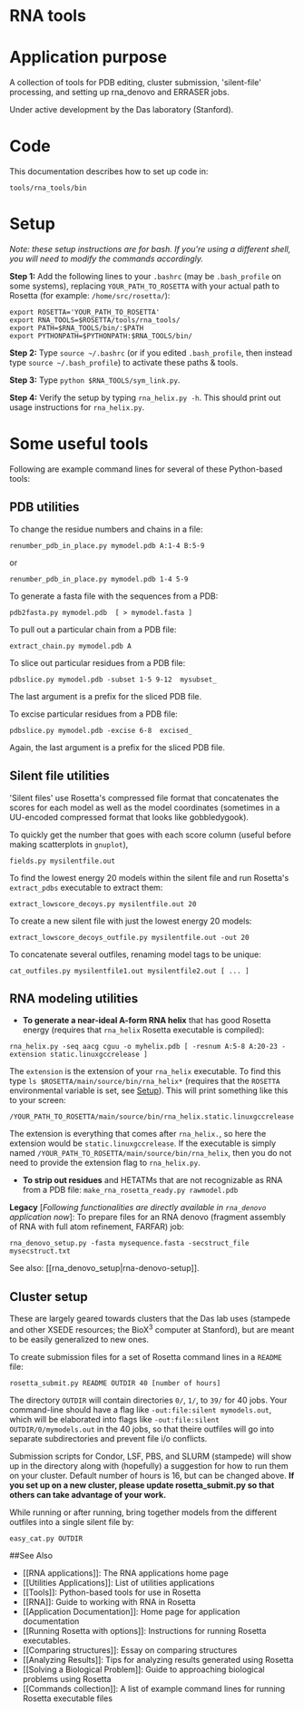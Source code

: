 RNA tools
===========================================

Application purpose
===========================================

A collection of tools for PDB editing, cluster submission, 'silent-file' processing, and setting up rna_denovo and ERRASER jobs. 

Under active development by the Das laboratory (Stanford). 

Code
====

This documentation describes how to set up code in:

`tools/rna_tools/bin`

Setup
======
*Note: these setup instructions are for bash. If you're using a different shell, you will need to modify the commands accordingly.*  

**Step 1:** Add the following lines to your `.bashrc` (may be `.bash_profile` on some systems), replacing `YOUR_PATH_TO_ROSETTA` with your actual path to Rosetta (for example: `/home/src/rosetta/`):

```
export ROSETTA='YOUR_PATH_TO_ROSETTA'
export RNA_TOOLS=$ROSETTA/tools/rna_tools/
export PATH=$RNA_TOOLS/bin/:$PATH
export PYTHONPATH=$PYTHONPATH:$RNA_TOOLS/bin/
```

**Step 2:** Type `source ~/.bashrc` (or if you edited `.bash_profile`, then instead type `source ~/.bash_profile`) to activate these paths & tools.  

**Step 3:** Type `python $RNA_TOOLS/sym_link.py`.  

**Step 4:** Verify the setup by typing `rna_helix.py -h`. This should print out usage instructions for `rna_helix.py`.   

Some useful tools
==================
Following are example command lines for several of these Python-based tools:

PDB utilities
-------------
To change the residue numbers and chains in a file:

`renumber_pdb_in_place.py mymodel.pdb A:1-4 B:5-9`

or

`renumber_pdb_in_place.py mymodel.pdb 1-4 5-9`

To generate a fasta file with the sequences from a PDB:

`pdb2fasta.py mymodel.pdb  [ > mymodel.fasta ]`

To pull out a particular chain from a PDB file:

`extract_chain.py mymodel.pdb A `

To slice out particular residues from a PDB file:

`pdbslice.py mymodel.pdb -subset 1-5 9-12  mysubset_ `

The last argument is a prefix for the sliced PDB file.

To excise particular residues from a PDB file:

`pdbslice.py mymodel.pdb -excise 6-8  excised_ `

Again, the last argument is a prefix for the sliced PDB file.


Silent file utilities
----------------------
'Silent files' use Rosetta's compressed file format that concatenates the scores for each model as well as the model coordinates (sometimes in a UU-encoded compressed format that looks like gobbledygook).

To quickly get the number that goes with each score column (useful before making scatterplots in `gnuplot`), 

`fields.py mysilentfile.out`

To find the lowest energy 20 models within the silent file and run Rosetta's `extract_pdbs` executable to extract them:

`extract_lowscore_decoys.py mysilentfile.out 20`

To create a new silent file with just the lowest energy 20 models:

`extract_lowscore_decoys_outfile.py mysilentfile.out -out 20`

To concatenate several outfiles, renaming model tags to be unique:

`cat_outfiles.py mysilentfile1.out mysilentfile2.out [ ... ]`


RNA modeling utilities
----------------------

* **To generate a near-ideal A-form RNA helix** that has good Rosetta energy (requires that `rna_helix` Rosetta executable is compiled):
```
rna_helix.py -seq aacg cguu -o myhelix.pdb [ -resnum A:5-8 A:20-23 -extension static.linuxgccrelease ]
```
The `extension` is the extension of your `rna_helix` executable. To find this type `ls $ROSETTA/main/source/bin/rna_helix*` (requires that the `ROSETTA` environmental variable is set, see [Setup](#setup)). This will print something like this to your screen:
```
/YOUR_PATH_TO_ROSETTA/main/source/bin/rna_helix.static.linuxgccrelease
```
The extension is everything that comes after `rna_helix.`, so here the extension would be `static.linuxgccrelease`. If the executable is simply named `/YOUR_PATH_TO_ROSETTA/main/source/bin/rna_helix`, then you do not need to provide the extension flag to `rna_helix.py`.

* **To strip out residues** and HETATMs that are not recognizable as RNA from a PDB file:
`make_rna_rosetta_ready.py rawmodel.pdb`

**Legacy** [_Following functionalities are directly available in `rna_denovo` application now_]: To prepare files for an RNA denovo (fragment assembly of RNA with full atom refinement, FARFAR) job:

`rna_denovo_setup.py -fasta mysequence.fasta -secstruct_file mysecstruct.txt`

See also: [[rna_denovo_setup|rna-denovo-setup]].


Cluster setup
-------------
These are largely geared towards clusters that the Das lab uses (stampede and other XSEDE resources; the BioX<sup>3</sup> computer at Stanford), but are meant to be easily generalized to new ones.

To create submission files for a set of Rosetta command lines in a `README` file:

`rosetta_submit.py README OUTDIR 40 [number of hours]`

The directory `OUTDIR` will contain directories `0/`, `1/`, to `39/` for 40 jobs. Your command-line should have a flag like `-out:file:silent mymodels.out`, which will be elaborated into flags like `-out:file:silent OUTDIR/0/mymodels.out` in the 40 jobs, so that theire outfiles will go into separate subdirectories and prevent file i/o conflicts.  

Submission scripts for Condor, LSF, PBS, and SLURM (stampede) will show up in the directory along with (hopefully) a suggestion for how to run them on your cluster. Default number of hours is 16, but can be changed above. **If you set up on a new cluster, please update rosetta_submit.py so that others can take advantage of your work.**

While running or after running, bring together models from the different outfiles into a single silent file by:

`easy_cat.py OUTDIR`



##See Also

* [[RNA applications]]: The RNA applications home page
* [[Utilities Applications]]: List of utilities applications
* [[Tools]]: Python-based tools for use in Rosetta
* [[RNA]]: Guide to working with RNA in Rosetta
* [[Application Documentation]]: Home page for application documentation
* [[Running Rosetta with options]]: Instructions for running Rosetta executables.
* [[Comparing structures]]: Essay on comparing structures
* [[Analyzing Results]]: Tips for analyzing results generated using Rosetta
* [[Solving a Biological Problem]]: Guide to approaching biological problems using Rosetta
* [[Commands collection]]: A list of example command lines for running Rosetta executable files